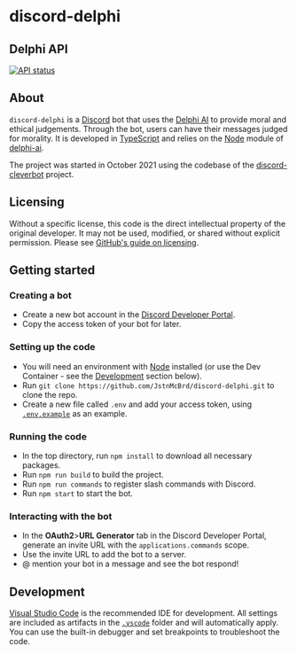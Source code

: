 # discord-delphi

## Delphi API
[![API status](https://img.shields.io/github/actions/workflow/status/JstnMcBrd/delphi-ai/api.yml?logo=github&label=API%20status)](https://github.com/JstnMcBrd/delphi-ai/actions/workflows/api.yml)

## About

`discord-delphi` is a [Discord](https://discord.com/) bot that uses the [Delphi AI](https://delphi.allenai.org/) to provide moral and ethical judgements. Through the bot, users can have their messages judged for morality. It is developed in [TypeScript](https://www.typescriptlang.org/) and relies on the [Node](https://nodejs.org/) module of [delphi-ai](https://www.npmjs.com/package/delphi-ai).

The project was started in October 2021 using the codebase of the [discord-cleverbot](https://github.com/JstnMcBrd/discord-cleverbot) project.

## Licensing

Without a specific license, this code is the direct intellectual property of the original developer. It may not be used, modified, or shared without explicit permission.
Please see [GitHub's guide on licensing](https://docs.github.com/en/repositories/managing-your-repositorys-settings-and-features/customizing-your-repository/licensing-a-repository).

## Getting started

### Creating a bot

- Create a new bot account in the [Discord Developer Portal](https://discord.com/developers/applications/).
- Copy the access token of your bot for later.

### Setting up the code

- You will need an environment with [Node](https://nodejs.org/en/download) installed (or use the Dev Container - see the [Development](#development) section below).
- Run `git clone https://github.com/JstnMcBrd/discord-delphi.git` to clone the repo.
- Create a new file called `.env` and add your access token, using [`.env.example`](./.env.example) as an example.

### Running the code

- In the top directory, run `npm install` to download all necessary packages.
- Run `npm run build` to build the project.
- Run `npm run commands` to register slash commands with Discord.
- Run `npm start` to start the bot.

### Interacting with the bot

- In the **OAuth2**>**URL Generator** tab in the Discord Developer Portal, generate an invite URL with the `applications.commands` scope.
- Use the invite URL to add the bot to a server.
- @ mention your bot in a message and see the bot respond!

## Development

[Visual Studio Code](https://code.visualstudio.com/) is the recommended IDE for development. All settings are included as artifacts in the [`.vscode`](./.vscode) folder and will automatically apply. You can use the built-in debugger and set breakpoints to troubleshoot the code.

